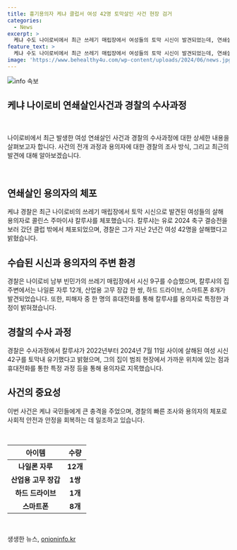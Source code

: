 ```yaml
---
title: 흉기용의자 케냐 클럽서 여성 42명 토막살인 사건 현장 검거
categories:
  - News
excerpt: >
  케냐 수도 나이로비에서 최근 쓰레기 매립장에서 여성들의 토막 시신이 발견되었는데, 연쇄살인 용의자가 검거됐다. 경찰은 33세의 칼루샤가 지난 2년간 42명의 여성을 살해했다고 밝혔으며, 시신들은 부패된 상태로 쓰레기 자루에 담겨 있었다. 칼루샤의 집에서는 여러 증거물이 발견되었고, 그의 범행은 피해자의 휴대전화 포렌식을 통해 밝혀졌다. 그의 거주지가 경찰서와 가까워 2년간 수사를 피해온 사실에 의문이 제기되고 있다.
feature_text: >
  케냐 수도 나이로비에서 최근 쓰레기 매립장에서 여성들의 토막 시신이 발견되었는데, 연쇄살인 용의자가 검거됐다. 경찰은 33세의 칼루샤가 지난 2년간 42명의 여성을 살해했다고 밝혔으며, 시신들은 부패된 상태로 쓰레기 자루에 담겨 있었다. 칼루샤의 집에서는 여러 증거물이 발견되었고, 그의 범행은 피해자의 휴대전화 포렌식을 통해 밝혀졌다. 그의 거주지가 경찰서와 가까워 2년간 수사를 피해온 사실에 의문이 제기되고 있다.
image: 'https://www.behealthy4u.com/wp-content/uploads/2024/06/news.jpg'
---
```


<p><img src="https://www.behealthy4u.com/wp-content/uploads/2024/06/news.jpg" alt="info 속보" /></p>

<h2>케냐 나이로비 연쇄살인사건과 경찰의 수사과정</h2>

<p data-ke-size="size16">&nbsp;</p>

<p>나이로비에서 최근 발생한 여성 연쇄살인 사건과 경찰의 수사과정에 대한 상세한 내용을 살펴보고자 합니다. 사건의 전개 과정과 용의자에 대한 경찰의 조사 방식, 그리고 최근의 발견에 대해 알아보겠습니다.</p>

<p data-ke-size="size16">&nbsp;</p>

<h2 data-ke-size="size26">연쇄살인 용의자의 체포</h2>

<p>케냐 경찰은 최근 나이로비의 쓰레기 매립장에서 토막 시신으로 발견된 여성들의 살해 용의자로 콜린스 주마이샤 칼루샤를 체포했습니다. 칼루샤는 유로 2024 축구 결승전을 보러 갔던 클럽 밖에서 체포되었으며, 경찰은 그가 지난 2년간 여성 42명을 살해했다고 밝혔습니다.</p>

<h2 data-ke-size="size26">수습된 시신과 용의자의 주변 환경</h2>

<p>경찰은 나이로비 남부 빈민가의 쓰레기 매립장에서 시신 9구를 수습했으며, 칼루샤의 집 주변에서는 나일론 자루 12개, 산업용 고무 장갑 한 쌍, 하드 드라이브, 스마트폰 8개가 발견되었습니다. 또한, 피해자 중 한 명의 휴대전화를 통해 칼루샤를 용의자로 특정한 과정이 밝혀졌습니다.</p>

<h2 data-ke-size="size26">경찰의 수사 과정</h2>

<p>경찰은 수사과정에서 칼루샤가 2022년부터 2024년 7월 11일 사이에 살해된 여성 시신 42구를 토막내 유기했다고 밝혔으며, 그의 집이 범죄 현장에서 가까운 위치에 있는 점과 휴대전화를 통한 특정 과정 등을 통해 용의자로 지목했습니다.</p>

<h2 data-ke-size="size26">사건의 중요성</h2>

<p>이번 사건은 케냐 국민들에게 큰 충격을 주었으며, 경찰의 빠른 조사와 용의자의 체포로 사회적 안전과 안정을 회복하는 데 일조하고 있습니다.</p>

<p data-ke-size="size16">&nbsp;</p>

<table>
    <thead>
        <tr>
            <th style="text-align: center; height: 17px;"><b>아이템</b></th>
            <th style="text-align: center; height: 17px;"><b>수량</b></th>
        </tr>
    </thead>
    <tbody>
        <tr>
            <td style="text-align: center; height: 17px;"><b>나일론 자루</b></td>
            <td style="text-align: center; height: 17px;"><b>12개</b></td>
        </tr>
        <tr>
            <td style="text-align: center; height: 17px;"><b>산업용 고무 장갑</b></td>
            <td style="text-align: center; height: 17px;"><b>1쌍</b></td>
        </tr>
        <tr>
            <td style="text-align: center; height: 17px;"><b>하드 드라이브</b></td>
            <td style="text-align: center; height: 17px;"><b>1개</b></td>
        </tr>
        <tr>
            <td style="text-align: center; height: 17px;"><b>스마트폰</b></td>
            <td style="text-align: center; height: 17px;"><b>8개</b></td>
        </tr>
    </tbody>
</table>

<p data-ke-size="size16">&nbsp;</p>
생생한 뉴스, <a href="https://onioninfo.kr" rel="dofollow">onioninfo.kr</a>



